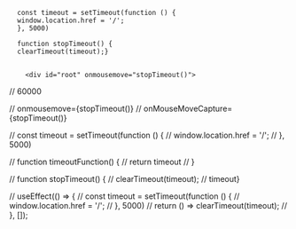       const timeout = setTimeout(function () {
      window.location.href = '/';
      }, 5000)

      function stopTimeout() {
      clearTimeout(timeout);}


        <div id="root" onmousemove="stopTimeout()">

// 60000

// onmousemove={stopTimeout()}
// onMouseMoveCapture={stopTimeout()}


  
// const timeout = setTimeout(function () {
//  window.location.href = '/';
//  }, 5000)

//  function timeoutFunction() {
//   return timeout
//  }

// function stopTimeout() {
//  clearTimeout(timeout);
//  timeout}

//  useEffect(() => {
//   const timeout = setTimeout(function () {
//     window.location.href = '/';
//     }, 5000)
//   return () => clearTimeout(timeout);
// }, []);